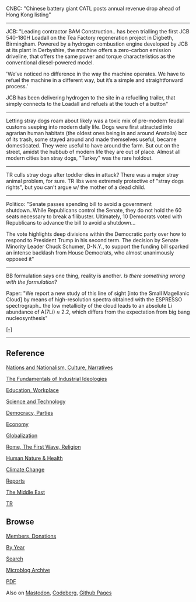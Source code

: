
CNBC: "Chinese battery giant CATL posts annual revenue drop ahead of
Hong Kong listing"

---

JCB: "Leading contractor BAM Construction.. has been trialling the
first JCB 540-180H Loadall on the Tea Factory regeneration project in
Digbeth, Birmingham. Powered by a hydrogen combustion engine developed
by JCB at its plant in Derbyshire, the machine offers a zero-carbon
emission driveline, that offers the same power and torque
characteristics as the conventional diesel-powered model.

'We’ve noticed no difference in the way the machine operates. We have
to refuel the machine in a different way, but it’s a simple and
straightforward process.'

JCB has been delivering hydrogen to the site in a refuelling trailer,
that simply connects to the Loadall and refuels at the touch of a
button"

---

Letting stray dogs roam about likely was a toxic mix of pre-modern
feudal customs seeping into modern daily life. Dogs were first
attracted into agrarian human habitats (the oldest ones being in and
around Anatolia) bcz of its trash, some stayed around and made
themselves useful, became domesticated. They were useful to have
around the farm. But out on the street, amidst the hubbub of modern
life they are out of place. Almost all modern cities ban stray dogs,
"Turkey" was the rare holdout.

---

TR culls stray dogs after toddler dies in attack? There was a major
stray animal problem, for sure. TR libs were extremely protective of
"stray dogs rights", but you can't argue w/ the mother of a dead
child.

---

Politico: "Senate passes spending bill to avoid a government
shutdown..While Republicans control the Senate, they do not hold the
60 seats necessary to break a filibuster. Ultimately, 10 Democrats
voted with Republicans to advance the bill to avoid a shutdown...

The vote highlights deep divisions within the Democratic party over
how to respond to President Trump in his second term. The decision by
Senate Minority Leader Chuck Schumer, D-N.Y., to support the funding
bill sparked an intense backlash from House Democrats, who almost
unanimously opposed it"

---

BB formulation says one thing, reality is another. *Is there something
wrong with the formulation*?

Paper: "We report a new study of this line of sight [into the Small
Magellanic Cloud] by means of high-resolution spectra obtained with
the ESPRESSO spectrograph..  the low metallicity of the cloud leads to
an absolute Li abundance of A(7Li) ≈ 2.2, which differs from the
expectation from big bang nucleosynthesis"

[[-]](https://www.aanda.org/articles/aa/full_html/2024/10/aa49529-24/aa49529-24.html)

---

## Reference

[Nations and Nationalism, Culture, Narratives](0119/2013/02/nations-and-nationalism.html)

[The Fundamentals of Industrial Ideologies](0119/2011/04/fundamentals-of-industrial-ideologies.html)

[Education, Workplace](0119/2017/09/education-workplace.html)

[Science and Technology](0119/2018/09/science-technology.html)

[Democracy, Parties](0119/2016/11/democracy.html)

[Economy](2021/01/economy.html)

[Globalization](0119/2018/09/globalization.html)

[Rome, The First Wave, Religion](0119/2017/12/rome.html)

[Human Nature & Health](2020/07/human-nature.html)

[Climate Change](2022/01/climate.html)

[Reports](2021/01/reports.html)

[The Middle East](0119/2019/07/middleeast.html)

[TR](../tr/index.html)

## Browse

[Members, Donations](2022/08/members.html)

[By Year](years.html)

[Search](https://muratk5n.github.io/thirdwave/en/search.html)

[Microblog Archive](mbl/index.html)

[PDF](https://www.dropbox.com/scl/fi/8kl0sla1booo83zeb28dn/tw-all.pdf?rlkey=p9r319p8jbzak5du3dasju05y&st=28wknfsp&raw=1)

Also on 
[Mastodon](https://fosstodon.org/@muratk5n),
[Codeberg](https://muratk5n.codeberg.page/en/),
[Github Pages](https://muratk5n.github.io/thirdwave/en/)





